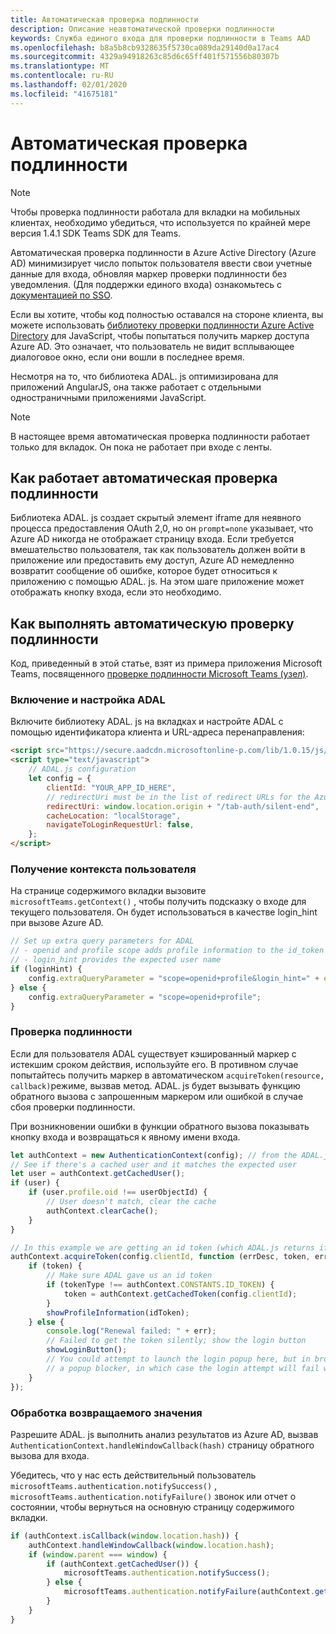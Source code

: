 ```yaml
---
title: Автоматическая проверка подлинности
description: Описание неавтоматической проверки подлинности
keywords: Служба единого входа для проверки подлинности в Teams AAD
ms.openlocfilehash: b8a5b8cb9328635f5730ca089da29140d0a17ac4
ms.sourcegitcommit: 4329a94918263c85d6c65ff401f571556b80307b
ms.translationtype: MT
ms.contentlocale: ru-RU
ms.lasthandoff: 02/01/2020
ms.locfileid: "41675181"
---
```

# <a name="silent-authentication"></a>Автоматическая проверка подлинности

> [!NOTE]
> Чтобы проверка подлинности работала для вкладки на мобильных клиентах, необходимо убедиться, что используется по крайней мере версия 1.4.1 SDK Teams SDK для Teams.

Автоматическая проверка подлинности в Azure Active Directory (Azure AD) минимизирует число попыток пользователя ввести свои учетные данные для входа, обновляя маркер проверки подлинности без уведомления. (Для поддержки единого входа) ознакомьтесь с [документацией по SSO](~/tabs/how-to/authentication/auth-aad-sso.md).

Если вы хотите, чтобы код полностью оставался на стороне клиента, вы можете использовать [библиотеку проверки подлинности Azure Active Directory](/azure/active-directory/develop/active-directory-authentication-libraries) для JavaScript, чтобы попытаться получить маркер доступа Azure AD. Это означает, что пользователь не видит всплывающее диалоговое окно, если они вошли в последнее время.

Несмотря на то, что библиотека ADAL. js оптимизирована для приложений AngularJS, она также работает с отдельными одностраничными приложениями JavaScript.

> [!NOTE]
> В настоящее время автоматическая проверка подлинности работает только для вкладок. Он пока не работает при входе с ленты.

## <a name="how-silent-authentication-works"></a>Как работает автоматическая проверка подлинности

Библиотека ADAL. js создает скрытый элемент iframe для неявного процесса предоставления OAuth 2,0, но он `prompt=none` указывает, что Azure AD никогда не отображает страницу входа. Если требуется вмешательство пользователя, так как пользователь должен войти в приложение или предоставить ему доступ, Azure AD немедленно возвратит сообщение об ошибке, которое будет относиться к приложению с помощью ADAL. js. На этом шаге приложение может отображать кнопку входа, если это необходимо.

## <a name="how-to-do-silent-authentication"></a>Как выполнять автоматическую проверку подлинности

Код, приведенный в этой статье, взят из примера приложения Microsoft Teams, посвященного [проверке подлинности Microsoft Teams (узел)](https://github.com/OfficeDev/microsoft-teams-sample-complete-node).

### <a name="include-and-configure-adal"></a>Включение и настройка ADAL

Включите библиотеку ADAL. js на вкладках и настройте ADAL с помощью идентификатора клиента и URL-адреса перенаправления:

```html
<script src="https://secure.aadcdn.microsoftonline-p.com/lib/1.0.15/js/adal.min.js" integrity="sha384-lIk8T3uMxKqXQVVfFbiw0K/Nq+kt1P3NtGt/pNexiDby2rKU6xnDY8p16gIwKqgI" crossorigin="anonymous"></script>
<script type="text/javascript">
    // ADAL.js configuration
    let config = {
        clientId: "YOUR_APP_ID_HERE",
        // redirectUri must be in the list of redirect URLs for the Azure AD app
        redirectUri: window.location.origin + "/tab-auth/silent-end",
        cacheLocation: "localStorage",
        navigateToLoginRequestUrl: false,
    };
</script>
```

### <a name="get-the-user-context"></a>Получение контекста пользователя

На странице содержимого вкладки вызовите `microsoftTeams.getContext()` , чтобы получить подсказку о входе для текущего пользователя. Он будет использоваться в качестве login_hint при вызове Azure AD.

```javascript
// Set up extra query parameters for ADAL
// - openid and profile scope adds profile information to the id_token
// - login_hint provides the expected user name
if (loginHint) {
    config.extraQueryParameter = "scope=openid+profile&login_hint=" + encodeURIComponent(loginHint);
} else {
    config.extraQueryParameter = "scope=openid+profile";
}
```

### <a name="authenticate"></a>Проверка подлинности

Если для пользователя ADAL существует кэшированный маркер с истекшим сроком действия, используйте его. В противном случае попытайтесь получить маркер в автоматическом `acquireToken(resource, callback)`режиме, вызвав метод. ADAL. js будет вызывать функцию обратного вызова с запрошенным маркером или ошибкой в случае сбоя проверки подлинности.

При возникновении ошибки в функции обратного вызова показывать кнопку входа и возвращаться к явному имени входа.

```javascript
let authContext = new AuthenticationContext(config); // from the ADAL.js library
// See if there's a cached user and it matches the expected user
let user = authContext.getCachedUser();
if (user) {
    if (user.profile.oid !== userObjectId) {
        // User doesn't match, clear the cache
        authContext.clearCache();
    }
}

// In this example we are getting an id token (which ADAL.js returns if we ask for resource = clientId)
authContext.acquireToken(config.clientId, function (errDesc, token, err, tokenType) {
    if (token) {
        // Make sure ADAL gave us an id token
        if (tokenType !== authContext.CONSTANTS.ID_TOKEN) {
            token = authContext.getCachedToken(config.clientId);
        }
        showProfileInformation(idToken);
    } else {
        console.log("Renewal failed: " + err);
        // Failed to get the token silently; show the login button
        showLoginButton();
        // You could attempt to launch the login popup here, but in browsers this could be blocked by
        // a popup blocker, in which case the login attempt will fail with the reason FailedToOpenWindow.
    }
});
```

### <a name="process-the-return-value"></a>Обработка возвращаемого значения

Разрешите ADAL. js выполнить анализ результатов из Azure AD, вызвав `AuthenticationContext.handleWindowCallback(hash)` страницу обратного вызова для входа.

Убедитесь, что у нас есть действительный пользователь `microsoftTeams.authentication.notifySuccess()` , `microsoftTeams.authentication.notifyFailure()` звонок или отчет о состоянии, чтобы вернуться на основную страницу содержимого вкладки.

```javascript
if (authContext.isCallback(window.location.hash)) {
    authContext.handleWindowCallback(window.location.hash);
    if (window.parent === window) {
        if (authContext.getCachedUser()) {
            microsoftTeams.authentication.notifySuccess();
        } else {
            microsoftTeams.authentication.notifyFailure(authContext.getLoginError());
        }
    }
}
```
